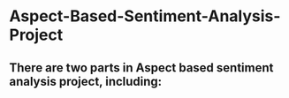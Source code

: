 # Aspect-Based-Sentiment-Analysis-Project

There are two parts in Aspect based sentiment analysis project, including:
- 
